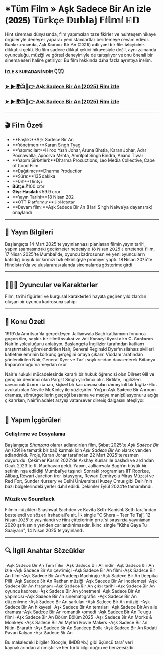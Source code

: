 # *Tüm Film » Aşk Sadece Bir An izle (𝟐𝟎𝟐𝟓) 𝕋ü𝕣𝕜ç𝕖 𝔻𝕦𝕓𝕝𝕒𝕛 𝔽𝕚𝕝𝕞𝕚 ℍ𝔻
 
 Hint sineması dünyasında, film yapımcıları taze fikirler ve muhteşem hikaye örgüleriyle deneyler yaparak yeni standartlar belirlemeye devam ediyor. Bunlar arasında, Aşk Sadece Bir An (2025) adlı yeni bir film izleyicinin dikkatini çekti. Bu film sadece dikkat çekici hikayesiyle değil, aynı zamanda oyunculuğu, müziği ve görsel deneyimiyle de tartışılıyor ve onu önemli bir sinema eseri haline getiriyor. Bu film hakkında daha fazla ayrıntıya inelim.
 
 #### İZLE & BURADAN İNDİR 👇👇👇
 
 ### <a href="https://rebrand.ly/b29276" rel="nofollow">➤ ►🌍📺📱👉 Aşk Sadece Bir An (2025) Film izle</a>
 
 ### <a href="https://rebrand.ly/b29276" rel="nofollow">➤ ►🌍📺📱👉 Aşk Sadece Bir An (2025) Film izle</a>
 
 ---
 
 ## 🎬 Film Özeti
 
 - **Başlık:**Aşk Sadece Bir An
 - **Yönetmen:**Karan Singh Tyag
 - **Yapımcılar:**Hiroo Yash Johar, Aruna Bhatia, Karan Johar, Adar Poonawalla, Apoorva Mehta, Amritpal Singh Bindra, Anand Tiwar
 - **Yapım Şirketleri:**Dharma Productions, Leo Media Collective, Cape of Good Film
 - **Dağıtımcı:**Dharma Production
 - **Süre:**135 dakika
 - **Dil:**Hintçe
 - **Bütçe:**₹100 cror
 - **Gişe Hasılatı:**₹59.9 cror
 - **Yayın Tarihi:**18 Nisan 202
 - **OTT Platformu:**JioHotstar
 - **Devam filmi:**Aşk Sadece Bir An (Hari Singh Nalwa'ya dayanarak) onaylandı
 
 ---
 
 ## 📅 Yayın Bilgileri
 
 Başlangıçta 14 Mart 2025'te yayınlanması planlanan filmin yayın tarihi, yapım aşamasındaki gecikmeler nedeniyle 18 Nisan 2025'e ertelendi. Film, 17 Nisan 2025'te Mumbai'de, oyuncu kadrosunun ve yeni oyuncuların katıldığı büyük bir kırmızı halı etkinliğiyle prömiyer yaptı. 18 Nisan 2025'te Hindistan'da ve uluslararası alanda sinemalarda gösterime girdi
 
 ---
 
 ## 🧑‍🤝‍🧑 Oyuncular ve Karakterler
 
 Film, tarihi figürleri ve kurgusal karakterleri hayata geçiren yıldızlardan oluşan bir oyuncu kadrosuna sahip:

 ---
 
 ## 📖 Konu Özeti
 
 1919'da Amritsar'da gerçekleşen Jallianwala Bagh katliamının fonunda geçen film, seçkin bir Hintli avukat ve Vali Konseyi üyesi olan C. Sankaran Nair'in yolculuğunu anlatıyor. Başlangıçta İngilizler tarafından katliamı araştırmakla görevlendirilen Nair, General Reginald Dyer'ın silahsız sivilleri katletme emrinin korkunç gerçeğini ortaya çıkarır. Vicdanı tarafından yönlendirilen Nair, General Dyer ve Tac'ı soykırımdan dava ederek Britanya İmparatorluğu'na meydan okur
 
 Nair'e hukuki mücadelesinde kararlı bir hukuk öğrencisi olan Dilreet Gill ve genç bir devrimci olan Pargat Singh yardımcı olur. Birlikte, İngilizleri savunmak üzere atanan, kişisel bir kan davası olan deneyimli bir İngiliz-Hint avukatı olan Neville McKinley ile yüzleşirler. Yoğun Aşk Sadece Bir Anroom draması, sömürgecilerin gerçeği bastırma ve medya manipülasyonunu açığa çıkarırken, Nair'in adalet arayışı vatansever direniş dalgasını ateşliyor.
 
 ---
 
 ## 🎥 Yapım İçgörüleri
 
 ### Geliştirme ve Dosyalama
 
 Başlangıçta *Shankara* olarak adlandırılan film, Şubat 2025'te *Aşk Sadece Bir An* (09) ile tematik bir bağ kurmak için *Aşk Sadece Bir An* olarak yeniden adlandırıldı. Proje, Karan Johar tarafından 22 Mart 2025'te resmen duyuruldu. Çekimler Kasım 2022'de Akshay Kumar ile başladı ve ardından Ocak 2023'te R. Madhavan geldi. Yapım, Jallianwala Bagh'ın büyük bir setinin inşa edildiği Mumbai'ye taşındı. Sonraki programlara IIT Roorkee, Alibag, Rewari Junction tren istasyonu, Rewari Demiryolu Miras Müzesi ve Red Fort, Sunder Nursery ve Delhi Üniversitesi Kuzey Cmus gibi Delhi'nin bazı bölgelerindeki yerler dahil edildi. Çekimler Eylül 2024'te tamamlandı.
 
 ### Müzik ve Soundtack
 
 Filmin müzikleri Shashwat Sachdev ve Kavita Seth–Kanishk Seth tarafından bestelendi ve sözleri Irshad ail'e ait. İlk single "O Shera – Teer Te Taj", 12 Nisan 2025'te yayınlandı ve Hint çiftçilerinin prtst'si sırasında yayınlanan 2020 şarkısının yeniden canlandırılmasıdır. İkinci single "Kithe Gaya Tu Saaiyaan", 14 Nisan 2025'te yayınlandı.
 
 ---
 
 ## 🔍 İlgili Anahtar Sözcükler
 
 -Aşk Sadece Bir An Tam Film
 -Aşk Sadece Bir An indir
 -Aşk Sadece Bir An izle
 -Aşk Sadece Bir An çevrimiçi
 -Aşk Sadece Bir An filmi
 -Aşk Sadece Bir An filmi
 -Aşk Sadece Bir An Pradeep Machiraju
 -Aşk Sadece Bir An Deepika Pilli
 -Aşk Sadece Bir An Radhan müziği
 -Aşk Sadece Bir An incelemesi
 -Aşk Sadece Bir An fragmanı
 -Aşk Sadece Bir An çıkış tarihi
 -Aşk Sadece Bir An oyuncu kadrosu
 -Aşk Sadece Bir An yönetmeni
 -Aşk Sadece Bir An yapımcısı
 -Aşk Sadece Bir An sinematografisi
 -Aşk Sadece Bir An düzenleme
 -Aşk Sadece Bir An şarkıları
 -Aşk Sadece Bir An müziği
 -Aşk Sadece Bir An hikayesi
 -Aşk Sadece Bir An temaları
 -Aşk Sadece Bir An aile draması
 -Aşk Sadece Bir An romantik komedi
 -Aşk Sadece Bir An Telugu filmi
 -Aşk Sadece Bir An Bölüm Bölüm 2025
 -Aşk Sadece Bir An Monks & Monkeys
 -Aşk Sadece Bir An Mythri Movie Makers
 -Aşk Sadece Bir An Nitin–Bharath
 -Aşk Sadece Bir An Sandeep Bolla
 -Aşk Sadece Bir An Kodati Pavan Kalyan
 -Aşk Sadece Bir An
 
 <p>Bu makaledeki bilgiler (Google, IMDB vb.) gibi üçüncü taraf veri kaynaklarından alınmıştır ve her türlü bilgi doğru ve benzersizdir.</p>
